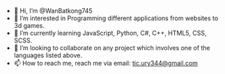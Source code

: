 - 👋 Hi, I’m @WanBatkong745
- 👀 I’m interested in Programming different applications from websites to 3d games.
- 🌱 I’m currently learning JavaScript, Python, C#, C++, HTML5, CSS, SCSS.
- 💞️ I’m looking to collaborate on any project which involves one of the languages listed above.
- 📫 How to reach me, reach me via email: tic.ury344@gmail.com

<!---
WanBatkong745/WanBatkong745 is a ✨ special ✨ repository because its `README.md` (this file) appears on your GitHub profile.
You can click the Preview link to take a look at your changes.
--->
